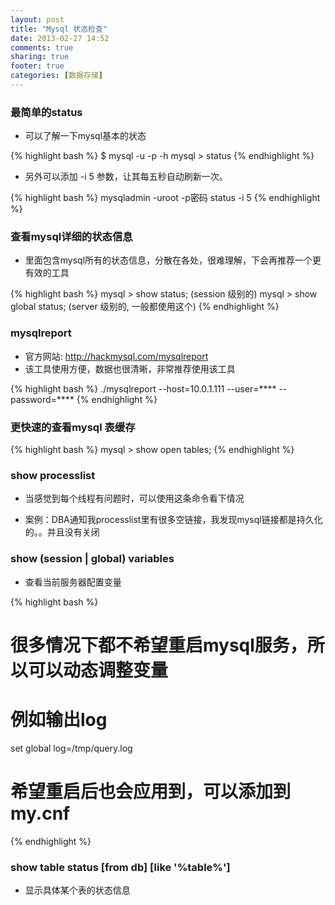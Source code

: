 ```yaml
---
layout: post
title: "Mysql 状态检查"
date: 2013-02-27 14:52
comments: true
sharing: true
footer: true
categories: [数据存储]
---
```



### 最简单的status

+ 可以了解一下mysql基本的状态

{% highlight bash %}
$ mysql -u -p -h 
mysql > status
{% endhighlight %}

<!-- more -->

+ 另外可以添加 -i 5 参数，让其每五秒自动刷新一次。 

{% highlight bash %}
mysqladmin -uroot -p密码 status -i 5 
{% endhighlight %}

### 查看mysql详细的状态信息

+ 里面包含mysql所有的状态信息，分散在各处，很难理解，下会再推荐一个更有效的工具

{% highlight bash %}
mysql > show status; (session 级别的)
mysql > show global status; (server 级别的, 一般都使用这个)
{% endhighlight %}

### mysqlreport

+ 官方网站: http://hackmysql.com/mysqlreport 
+ 该工具使用方便，数据也很清晰，非常推荐使用该工具

{% highlight bash %}
./mysqlreport --host=10.0.1.111 --user=**** --password=****
{% endhighlight %}

### 更快速的查看mysql 表缓存

{% highlight bash %}
mysql > show open tables;
{% endhighlight %}

### show processlist

+ 当感觉到每个线程有问题时，可以使用这条命令看下情况

+ 案例：DBA通知我processlist里有很多空链接，我发现mysql链接都是持久化的。。并且没有关闭


### show (session | global) variables

+ 查看当前服务器配置变量

{% highlight bash %}
# 很多情况下都不希望重启mysql服务，所以可以动态调整变量
# 例如输出log
set global log=/tmp/query.log

# 希望重启后也会应用到，可以添加到my.cnf
{% endhighlight %}

### show table status [from db] [like '%table%']

+ 显示具体某个表的状态信息


